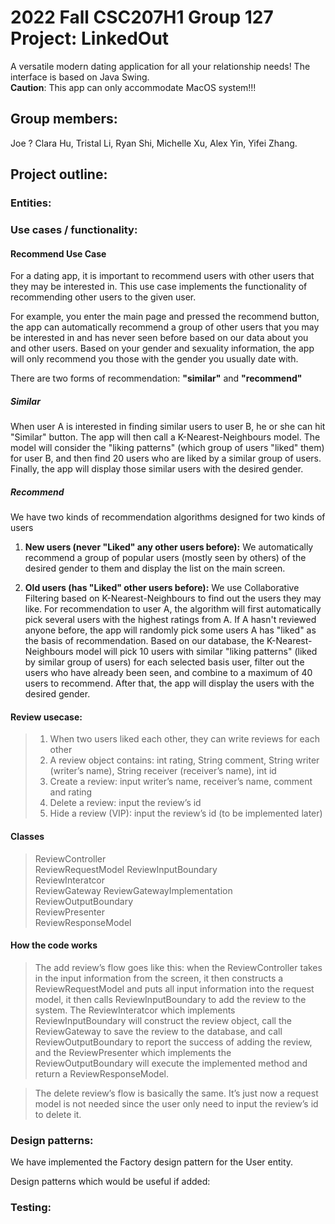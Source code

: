 # 2022 Fall CSC207H1 Group 127 Project: LinkedOut

A versatile modern dating application for all your relationship needs! The interface is based on Java Swing.\
**Caution**: This app can only accommodate MacOS system!!!

## Group members:
Joe ?
Clara Hu, Tristal Li, Ryan Shi, Michelle Xu, Alex Yin, Yifei Zhang.

## Project outline:

### Entities:

### Use cases / functionality:

#### Recommend Use Case

For a dating app, it is important to recommend users with other users that they may be interested in. 
This use case implements the functionality of recommending other users to the given user. 

For example, you enter the main page and pressed the recommend button, the app can automatically 
recommend a group of other users that you may be interested in and has never seen before
based on our data about you and other users. Based on your gender and sexuality information, the app
will only recommend you those with the gender you usually date with. 

There are two forms of recommendation: **"similar"** and **"recommend"**

##### Similar

When user A is interested in finding similar users to user B, he or she can hit "Similar" button. The app
will then call a K-Nearest-Neighbours model. The model will consider the "liking patterns" (which group of 
users "liked" them) for user B, and then find 20 users who are liked by a similar group of users. 
Finally, the app will display those similar users with the desired gender.

##### Recommend

We have two kinds of recommendation algorithms designed for two kinds of users

1. **New users (never "Liked" any other users before):** We automatically recommend a group of popular users 
(mostly seen by others) of the desired gender to them and display the list on the main screen. 

2. **Old users (has "Liked" other users before):** We use Collaborative Filtering based on K-Nearest-Neighbours 
to find out the users they may like. For recommendation to user A, the algorithm will first automatically pick several 
users with the highest ratings from A. If A hasn't reviewed anyone before, the app will randomly pick 
some users A has "liked" as the basis of recommendation. Based on our database, the K-Nearest-Neighbours model 
will pick 10 users with similar "liking patterns" (liked by similar group of users) for each selected basis user, 
filter out the users who have already been seen, and combine to a maximum of 40 users to recommend. After that, the 
app will display the users with the desired gender. 

#### Review usecase:
>1. When two users liked each other, they can write reviews for each other
>2. A review object contains: int rating, String comment, String writer (writer’s name), String receiver (receiver’s name), int id
>3. Create a review: input writer’s name, receiver’s name, comment and rating
>4. Delete a review: input the review’s id
>5. Hide a review (VIP): input the review’s id (to be implemented later)

#### Classes
>ReviewController\
>ReviewRequestModel
ReviewInputBoundary\
ReviewInteratcor\
ReviewGateway
ReviewGatewayImplementation
ReviewOutputBoundary\
ReviewPresenter\
ReviewResponseModel

#### How the code works
>The add review’s flow goes like this: when the ReviewController takes in the input information from the screen, it then
> constructs a ReviewRequestModel and puts all input information into the request model, it then calls ReviewInputBoundary
> to add the review to the system. The ReviewInteratcor which implements ReviewInputBoundary will construct the review
> object, call the ReviewGateway to save the review to the database, and call ReviewOutputBoundary to report the success
> of adding the review, and the ReviewPresenter which implements the ReviewOutputBoundary will execute the implemented
> method and return a ReviewResponseModel.

>The delete review’s flow is basically the same. It’s just now a request model is not needed since the user only need to
> input the review’s id to delete it.
### Design patterns:

We have implemented the Factory design pattern for the User entity.

Design patterns which would be useful if added:

### Testing:
